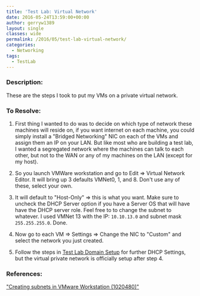 ```yaml
---
title: 'Test Lab: Virtual Network'
date: 2016-05-24T13:59:00+00:00
author: gerryw1389
layout: single
classes: wide
permalink: /2016/05/test-lab-virtual-network/
categories:
  - Networking
tags:
  - TestLab
---
```

<!--more-->

### Description:

These are the steps I took to put my VMs on a private virtual network.


### To Resolve:

1. First thing I wanted to do was to decide on which type of network these machines will reside on, if you want internet on each machine, you could simply install a "Bridged Networking" NIC on each of the VMs and assign them an IP on your LAN. But like most who are building a test lab, I wanted a segregated network where the machines can talk to each other, but not to the WAN or any of my machines on the LAN (except for my host).

2. So you launch VMWare workstation and go to Edit => Virtual Network Editor. It will bring up 3 defaults VMNet0, 1, and 8. Don't use any of these, select your own.

3. It will default to "Host-Only" => this is what you want. Make sure to uncheck the DHCP Server option if you have a Server OS that will have have the DHCP server role. Feel free to to change the subnet to whatever. I used VMNet 13 with the IP: `10.10.13.0` and subnet mask `255.255.255.0`. Done.

4. Now go to each VM => Settings => Change the NIC to "Custom" and select the network you just created.

5. Follow the steps in [Test Lab Domain Setup](https://automationadmin.com/2016/05/test-lab-domain-setup/) for further DHCP Settings, but the virtual private network is officially setup after step 4.

### References:

["Creating subnets in VMware Workstation (1020480)"](http://kb.vmware.com/selfservice/microsites/search.do?language=en_US&cmd=displayKC&externalId=1020480)